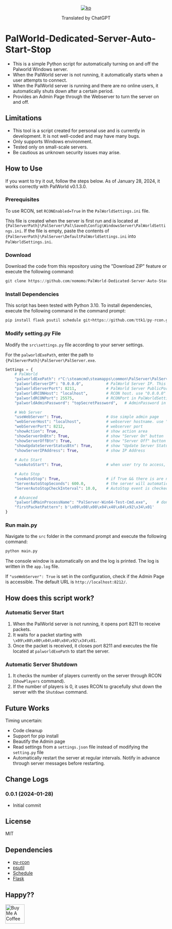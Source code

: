 <div align="center">

[![ko](https://img.shields.io/badge/lang-ko--kr-green.svg)](https://github.com/nomomo/PalWorld-Dedicated-Server-Auto-Start-Stop/blob/main/README.ko.md)

Translated by ChatGPT

</div>

# PalWorld-Dedicated-Server-Auto-Start-Stop

- This is a simple Python script for automatically turning on and off the Palworld Windows server.
- When the PalWorld server is not running, it automatically starts when a user attempts to connect.
- When the PalWorld server is running and there are no online users, it automatically shuts down after a certain period.
- Provides an Admin Page through the Webserver to turn the server on and off.

## Limitations

- This tool is a script created for personal use and is currently in development. It is not well-coded and may have many bugs.
- Only supports Windows environment.
- Tested only on small-scale servers.
- Be cautious as unknown security issues may arise.

## How to Use

If you want to try it out, follow the steps below. As of January 28, 2024, it works correctly with PalWorld v0.1.3.0.

### Prerequisites

To use RCON, set `RCONEnabled=True` in the `PalWorldSettings.ini` file.

This file is created when the server is first run and is located at `{PalServerPath}\PalServer\Pal\Saved\Config\WindowsServer\PalWorldSettings.ini`. If the file is empty, paste the contents of `{PalServerPath}\PalServer\DefaultPalWorldSettings.ini` into `PalWorldSettings.ini`.

### Download

Download the code from this repository using the "Download ZIP" feature or execute the following command:

```Python
git clone https://github.com/nomomo/PalWorld-Dedicated-Server-Auto-Start-Stop.git
```

### Install Dependencies

This script has been tested with Python 3.10. To install dependencies, execute the following command in the command prompt:

```Python
pip install flask psutil schedule git+https://github.com/ttk1/py-rcon.git
```

### Modify setting.py File

Modify the `src\settings.py` file according to your server settings.

For the `palworldExePath`, enter the path to `{PalServerPath}\PalServer\PalServer.exe`.

```python
Settings = {
    # PalWorld
    "palworldExePath": r"C:\steamcmd\steamapps\common\PalServer\PalServer.exe", #PalWorld Server exe file
    "palworldServerIP": "0.0.0.0",          # PalWorld Server IP. This is used for "Auto Start". Use "0.0.0.0" to open to all. use "localhost"
    "palworldServerPort": 8211,             # PalWorld Server PublicPort in PalWorldSettings.ini. This is used for "Auto Start".
    "palworldRCONHost": "localhost",        # RCON host. use "0.0.0.0" to open to all. use "localhost".
    "palworldRCONPort": 25575,              # RCONPort in PalWorldSettings.ini. Default is 25575
    "palworldAdminPassword": "topSecretPassword",   # AdminPassword in PalWorldSettings.ini

    # Web Server
    "useWebServer": True,                   # Use simple admin page
    "webServerHost": "localhost",           # webserver hostname. use "0.0.0.0" to open to all. use "localhost"
    "webServerPort": 8212,                  # webserver port
    "showAction": True,                     # show action area
    "showServerOnBtn": True,                # show "Server On" button
    "showServerOffBtn": True,               # show "Server Off" button
    "showUpdateServerStatusBtn": True,      # show "Update Server Status" button
    "showServerIPAddress": True,            # show IP Address
    
    # Auto Start
    "useAutoStart": True,                   # when user try to access, start the server automatically

    # Auto Stop
    "useAutoStop": True,                    # if True && there is are no players online, server will automatically stop
    "ServerAutoStopSeconds": 600.0,         # the server will automatically stop after ServerAutoStopSeconds seconds.
    "ServerAutoStopCheckInterval": 10.0,    # AutoStop event is checked every ServerAutoStopCheckInterval seconds.

    # Advanced
    "palworldMainProcessName": "PalServer-Win64-Test-Cmd.exe",    # don't change, if there is no problem
    "firstPacketPattern": b'\x09\x08\x00\x04\x40\x84\x92\x34\x01'
}
```

### Run main.py

Navigate to the `src` folder in the command prompt and execute the following command:

```Python
python main.py
```

The console window is automatically on and the log is printed. The log is written in the `app.log` file.

If `"useWebServer": True` is set in the configuration, check if the Admin Page is accessible. The default URL is `http://localhost:8212/`.

## How does this script work?

### Automatic Server Start

1. When the PalWorld server is not running, it opens port 8211 to receive packets.
2. It waits for a packet starting with `\x09\x08\x00\x04\x40\x84\x92\x34\x01`.
3. Once the packet is received, it closes port 8211 and executes the file located at `palworldExePath` to start the server.

### Automatic Server Shutdown

1. It checks the number of players currently on the server through RCON (`ShowPlayers` command).
2. If the number of players is 0, it uses RCON to gracefully shut down the server with the `Shutdown` command.

## Future Works

Timing uncertain:

- Code cleanup
- Support for pip install
- Beautify the Admin page
- Read settings from a `settings.json` file instead of modifying the `setting.py` file
- Automatically restart the server at regular intervals. Notify in advance through server messages before restarting.

## Change Logs

### 0.0.1 (2024-01-28)

- Initial commit

## License

MIT

## Dependencies

- [py-rcon](https://github.com/ttk1/py-rcon)
- [psutil](https://pypi.org/project/psutil/)
- [Schedule](https://pypi.org/project/schedule/)
- [Flask](https://pypi.org/project/Flask/)

## Happy??

<a href="https://www.buymeacoffee.com/nomomo" target="_blank"><img src="https://cdn.buymeacoffee.com/buttons/default-yellow.png" alt="Buy Me A Coffee" height="60"></a>
